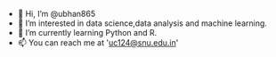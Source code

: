 - 👋 Hi, I’m @ubhan865
- 👀 I’m interested in data science,data analysis and machine learning.
- 🌱 I’m currently learning Python and R.
- 📫 You can reach me at 'uc124@snu.edu.in'

<!---
ubhan865/ubhan865 is a ✨ special ✨ repository because its `README.md` (this file) appears on your GitHub profile.
You can click the Preview link to take a look at your changes.
--->
